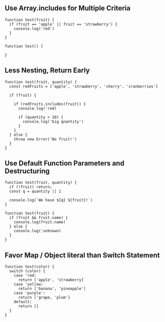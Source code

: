## Use Array.includes for Multiple Criteria

```
function test(fruit) {
  if (fruit == 'apple' || fruit == 'strawberry') {
    console.log('red')
  }
}
```

```
function test() {

}
```

## Less Nesting, Return Early

```
function test(fruit, quantity) {
  const redFruits = ['apple', 'strawberry', 'cherry', 'cranberries']

  if (fruit) {

    if (redFruits.includes(fruit)) {
      console.log('red)

      if (quantity > 10) {
        console.log('big qnantity')
      }
    }
  } else {
    throw new Error('No fruit!')
  }
}
```

## Use Default Function Parameters and Destructuring

```
function test(fruit, quantity) {
  if (!fruit) return;
  const q = quantity || 1

  console.log(`We have ${q} ${fruit}!`)
}
```

```
function test(fruit) {
  if (fruit && fruit.name) {
    console.log(fruit.name)
  } else {
    console.log('unknown)
  }
}
```

## Favor Map / Object literal than Switch Statement

```
function test(color) {
  switch (color) {
    case 'red:
      return ['apple', 'strawberry]
    case 'yellow:
      return ['banana', 'pineapple']
    case 'purple':
      return ['grape, 'plum']
    default:
      return []
  }
}
```
